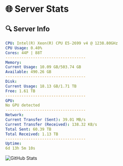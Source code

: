 # 🌐 Server Stats
## 🔍 Server Info
```yaml
CPU: Intel(R) Xeon(R) CPU E5-2699 v4 @ 1238.80GHz
CPU Usage: 0.40%
Cores: 44P | 88T
-----------------------------------
Memory:
Current Usage: 10.09 GB/503.74 GB
Available: 490.26 GB
-----------------------------------
Disk:
Current Usage: 18.13 GB/1.71 TB
Free: 1.61 TB
-----------------------------------
GPU:
No GPU detected
-----------------------------------
Network:
Current Transfer (Sent): 39.01 MB/s
Current Transfer (Received): 138.32 KB/s
Total Sent: 60.39 TB
Total Received: 1.13 TB
-----------------------------------
Uptime:
6d 13h 5m 10s
```
![GitHub Stats](https://img.shields.io/badge/Updated-2025-02-14_11:48:28-blue)